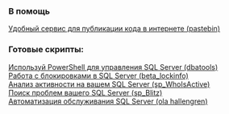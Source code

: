 ### В помощь
[Удобный сервис для публикации кода в интернете (pastebin)](http://sqlcom.ru/dba-tools/share-your-code-in-pastebin/) </br>

### Готовые скрипты:
[Используй PowerShell для управления SQL Server (dbatools)](http://sqlcom.ru/scripts/dbatools/ "Используй PowerShell для управления SQL Server (dbatools)") </br>
[Работа с блокировками в SQL Server (beta_lockinfo)](http://sqlcom.ru/scripts/beta_lockinfo/ "Работа с блокировками в SQL Server (beta_lockinfo)") </br>
[Анализ активности на вашем SQL Server (sp_WhoIsActive)](http://sqlcom.ru/scripts/who-is-active/)</br>
[Поиск проблем вашего SQL Server (sp_Blitz)](http://sqlcom.ru/scripts/sp_blitz/)</br>
[Автоматизация обслуживания SQL Server (ola hallengren)](http://sqlcom.ru/scripts/meintenance-from-ola-hallengren/)</br>


